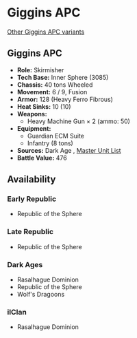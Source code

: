 # Giggins APC 

[Other Giggins APC variants](../giggins_apc.md) 

## Giggins APC 

- **Role:** Skirmisher 
- **Tech Base:** Inner Sphere (3085) 
- **Chassis:** 40 tons Wheeled 
- **Movement:** 6 / 9, Fusion 
- **Armor:** 128 (Heavy Ferro Fibrous) 
- **Heat Sinks:** 10 (10) 
- **Weapons:** 
  - Heavy Machine Gun × 2 (ammo: 50) 
- **Equipment:** 
  - Guardian ECM Suite 
  - Infantry (8 tons) 
- **Sources:** Dark Age , [Master Unit List](http://masterunitlist.info/Unit/Details/1196) 
- **Battle Value:** 476 

## Availability 

### Early Republic 

- Republic of the Sphere 

### Late Republic 

- Republic of the Sphere 

### Dark Ages 

- Rasalhague Dominion 
- Republic of the Sphere 
- Wolf's Dragoons 

### ilClan 

- Rasalhague Dominion 

